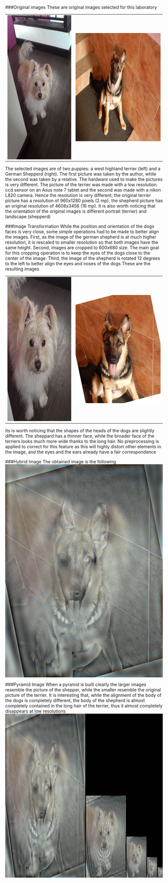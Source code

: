 ###Original images
These are original images selected for this laboratory
<table>
<tr>
<td>
	<img src="wes.jpg" alt="Wes Original" width="345" height="460">
</td>
<td>
	<img src="zeus.jpg" alt="Zeus Original" width="460" height="345">
</td>
</tr>
</table>

The selected images are of two puppies: a west highland terrier (left) and a German Shepperd (right). The first picture was taken by the author, while the second was taken by a relative. The hardware used to make the pictures is very different. The picture of the terrier was made with a low resolution ccd sensor on an Asus note 7 tablet and the second was made with a nikon L820 camera. Hence the resolution is very different; the original terrier picture has a resolution of 960x1280 pixels (2 mp), the  shepherd picture has an original resolution of 4608x3456 (16 mp). It is also worth noticing that the orientation of the original images is different portrait (terrier) and landscape (shepperd)

###Image Transformation
While the position and orientation of the dogs faces is very close, some simple operations had to be made to better align the images. 
First, as the image of the german shepherd is at much higher resolution, it is rescaled to smaller resolution so that both images have the same height.
Second, images are cropped to 600x680 size. The main goal for this cropping operation is to keep the eyes of the dogs close to the center of the image.
Third, the  image of the shepherd is rotated 12 degrees to the left to better align the eyes and noses of the dogs
These are the resulting images

<table>
<tr>
<td>
	<img src="wesFinal.jpg" alt="Wes Final" width="345" height="460">
</td>
<td>
	<img src="zeusFinal.jpg" alt="Zeus Final" width="460" height="345">
</td>
</tr>
</table>
Its is worth noticing that the shapes of the heads of the dogs are slightly different. The sheppard has a thinner face, while the broader face of the terriers looks much more wide thanks to the long hair. No preprocessing is applied to correct for this feature as this will highly distort other elements in the image, and the eyes and the ears already have a fair correspondence

###Hybrid Image
The obtained image is the following
<img src="Weus.jpg" alt="Weus :)" width="600" height="680" style="display: block; margin-left: auto; margin-right: auto">

###Pyramid Image
When a pyramid is built clearly the larger images resemble the picture of the shepper, while the smaller resemble the original picture of the terrier.  It is interesting that, while the alignment of the body of the dogs is completely different, the body of the shepherd is almost completely contained in the long hair of the terrier, thus it almost completely disappears at low resolutions
<img src="pyr.jpg" alt="Pyramid" width="897" height="523">


